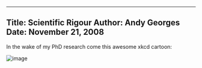 -----
Title:  Scientific Rigour
Author: Andy Georges
Date: November 21, 2008
----







In the wake of my PhD research come this awesome xkcd cartoon:


![image](8A4049C9-578E-4553-85AA-953BB2D0EBA8-1.png)




